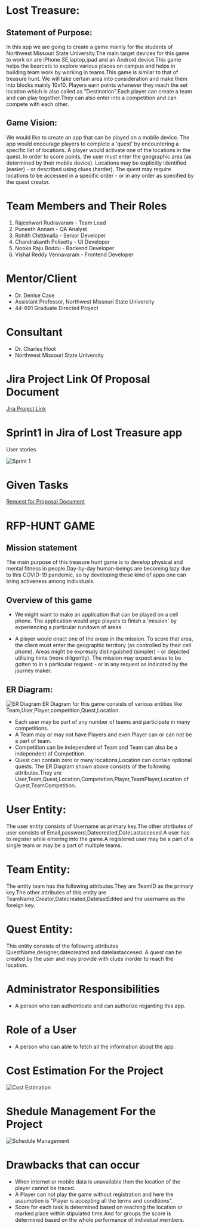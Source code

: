 # Lost Treasure:
## Statement of Purpose:
In this app we are going to create a game mainly for the students of Northwest Missouri State University.The main target devices for this game to work on are iPhone SE,laptop,ipad and an Android device.This game helps the bearcats to explore various places on campus and helps in building team work by working in teams.This game is similar to that of treasure hunt. We will take certain area into consideration and make them into blocks mainly 10x10. Players earn points whenever they reach the set location which is also called as "Destination".Each player can create a team and can play together.They can also enter into a competition and can compete with each other. 

## Game Vision:
We would like to create an app that can be played on a mobile device. The app would encourage players to complete a 'quest' by encountering a specific list of locations. A player would activate one of the locations in the quest. In order to score points, the user must enter the geographic area (as determined by their mobile device). Locations may be explicitly identified (easier) - or described using clues (harder). The quest may require locations to be accessed in a specific order - or in any order as specified by the quest creator.
 

# Team Members and Their Roles
1. Rajeshwari Rudravaram - Team Lead
1. Puneeth Annam - QA Analyst
1. Rohith Chittimalla - Senior Developer
1. Chandrakanth Polisetty - UI Developer
1. Nooka Raju Boddu - Backend Developer
1. Vishal Reddy Vennavaram - Frontend Developer

# Mentor/Client
- Dr. Denise Case
- Assistant Professor, Northwest Missouri State University
- 44-691 Graduate Directed Project

# Consultant
- Dr. Charles Hoot
- Northwest Missouri State University

# Jira Project Link Of Proposal Document
[Jira Project Link](https://gdp01.atlassian.net/secure/RapidBoard.jspa?rapidView=1&projectKey=GH&selectedIssue=GH-6)

# Sprint1 in Jira of Lost Treasure app
User stories

![Sprint 1](Sprint1.png)


# Given Tasks
[Request for Proposal Document](https://github.com/denisecase/rfp-hunt/blob/master/rfp-hunt.md)

# RFP-HUNT GAME

## Mission statement
The main purpose of this treasure hunt game is to develop physical and mental fitness in people.Day-by-day human-beings are becoming lazy due to this COVID-19 pandemic, so by developing these kind of apps one can bring activeness among individuals.

## Overview of this game

- We might want to make an application that can be played on a cell phone. The application would urge players to finish a 'mission' by experiencing a particular rundown of areas. 

- A player would enact one of the areas in the mission. To score that area, the client must enter the geographic territory (as controlled by their cell phone). Areas might be expressly distinguished (simpler) - or depicted utilizing hints (more diligently). The mission may expect areas to be gotten to in a particular request - or in any request as indicated by the journey maker.

## ER Diagram:

 ![ER Diagram](Images/FinalERDiagram.png)
 ER Diagram for this game consists of various entities like Team,User,Player,competition,Quest,Location.
 * Each user may be part of any number of teams and participate in many competitions.
 * A Team may or may not have Players and even Player can or can not be a part of team.
 * Competition can be independent of Team and Team can also be a independent of Competition.
 * Quest can contain zero or many locations,Location can contain optional quests.
 The ER Diagram shown above consists of the following attributes.They are User,Team,Quest,Location,Competetion,Player,TeamPlayer,Location of Quest,TeamCompetition.
 
 # User Entity:
  The user entity consists of Username as primary key.The other attributes of user consists of Email,password,Datecreated,DateLastaccesed.A user has to register while entering into the game.A registered user may be a part of a single team or may be a part of multiple teams.
 
# Team Entity:
   The entity team has the following attributes.They are TeamID as the primary key.The other attributes of this entity are TeamName,Creator,Datecreated,DatelastEdited and the username as the foreign key.

# Quest Entity:
   This entity consists of the following attributes QuestName,designer,datecreated and datelastaccesed. A quest can be created by the user and may provide with clues inorder to reach the location.
   
# Administrator Responsibilities
- A person who can authenticate and can authorize regarding this app.

# Role of a User 
- A person who can able to fetch all the information about the app.

# Cost Estimation For the Project
![Cost Estimation](Images/CostEstimate.PNG)

# Shedule Management For the Project
![Schedule Management](Images/ScheduleManagement.PNG)

# Drawbacks that can occur

- When internet or mobile data is unavailable then the location of the player cannot be traced.
- A Player can not play the game without registration and here the assumption is "Player is accepting all the terms and conditions".
- Score for each task is determined based on reaching the location or marked place within stipulated time.And for groups the score is determined based on the whole performance of individual members.



